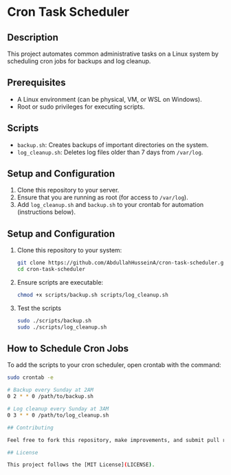 # Cron Task Scheduler

## Description
This project automates common administrative tasks on a Linux system by scheduling cron jobs for backups and log cleanup.

## Prerequisites
- A Linux environment (can be physical, VM, or WSL on Windows).
- Root or sudo privileges for executing scripts.

## Scripts
- `backup.sh`: Creates backups of important directories on the system.
- `log_cleanup.sh`: Deletes log files older than 7 days from `/var/log`.

## Setup and Configuration

1. Clone this repository to your server.
2. Ensure that you are running as root (for access to `/var/log`).
3. Add `log_cleanup.sh` and `backup.sh` to your crontab for automation (instructions below).

## Setup and Configuration

1. Clone this repository to your system:
   ```bash
   git clone https://github.com/AbdullahHusseinA/cron-task-scheduler.git
   cd cron-task-scheduler

2. Ensure scripts are executable:
    ```bash
    chmod +x scripts/backup.sh scripts/log_cleanup.sh

3. Test the scripts
    ```bash
    sudo ./scripts/backup.sh
    sudo ./scripts/log_cleanup.sh

## How to Schedule Cron Jobs

To add the scripts to your cron scheduler, open crontab with the command:
```bash
sudo crontab -e

# Backup every Sunday at 2AM
0 2 * * 0 /path/to/backup.sh

# Log cleanup every Sunday at 3AM
0 3 * * 0 /path/to/log_cleanup.sh

## Contributing

Feel free to fork this repository, make improvements, and submit pull requests. Contributions are always welcome.

## License

This project follows the [MIT License](LICENSE).


